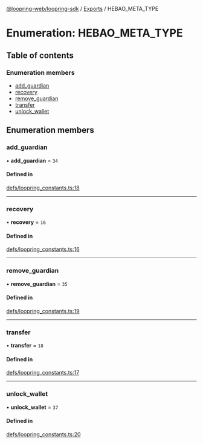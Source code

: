 [@loopring-web/loopring-sdk](../README.md) / [Exports](../modules.md) / HEBAO\_META\_TYPE

# Enumeration: HEBAO\_META\_TYPE

## Table of contents

### Enumeration members

- [add\_guardian](HEBAO_META_TYPE.md#add_guardian)
- [recovery](HEBAO_META_TYPE.md#recovery)
- [remove\_guardian](HEBAO_META_TYPE.md#remove_guardian)
- [transfer](HEBAO_META_TYPE.md#transfer)
- [unlock\_wallet](HEBAO_META_TYPE.md#unlock_wallet)

## Enumeration members

### add\_guardian

• **add\_guardian** = `34`

#### Defined in

[defs/loopring_constants.ts:18](https://github.com/Loopring/loopring_sdk/blob/9d83b66/src/defs/loopring_constants.ts#L18)

___

### recovery

• **recovery** = `16`

#### Defined in

[defs/loopring_constants.ts:16](https://github.com/Loopring/loopring_sdk/blob/9d83b66/src/defs/loopring_constants.ts#L16)

___

### remove\_guardian

• **remove\_guardian** = `35`

#### Defined in

[defs/loopring_constants.ts:19](https://github.com/Loopring/loopring_sdk/blob/9d83b66/src/defs/loopring_constants.ts#L19)

___

### transfer

• **transfer** = `18`

#### Defined in

[defs/loopring_constants.ts:17](https://github.com/Loopring/loopring_sdk/blob/9d83b66/src/defs/loopring_constants.ts#L17)

___

### unlock\_wallet

• **unlock\_wallet** = `37`

#### Defined in

[defs/loopring_constants.ts:20](https://github.com/Loopring/loopring_sdk/blob/9d83b66/src/defs/loopring_constants.ts#L20)
